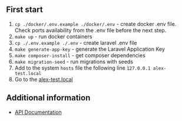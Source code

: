 ## First start

1. `cp ./docker/.env.example ./docker/.env` - create docker .env file. Check ports availability from the .env file 
   before the next step. 
2. `make up` - run docker containers
3. `cp ./.env.example ./.env` - create laravel .env file
4. `make generate-app-key` - generate the Laravel Application Key
5. `make composer-install` - get composer dependencies
6. `make migration-seed` - run migrations with seeds
7. Add to the system `hosts` file the following line `127.0.0.1 alex-test.local`
8. Go to the [alex-test.local](http://alex-test.local)

## Additional information

- [API Documentation](http://alex-test.local/api/documentation)

